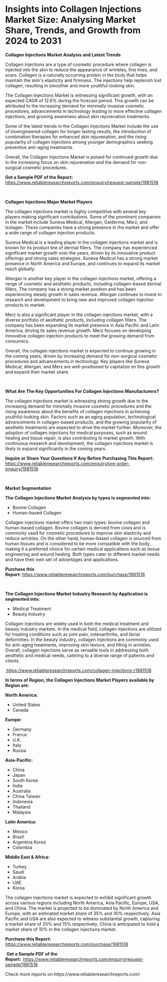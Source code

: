 <p><h1>Insights into Collagen Injections Market Size: Analysing Market Share, Trends, and Growth from 2024 to 2031</h1></p><p><strong>Collagen Injections Market Analysis and Latest Trends</strong></p>
<p><p>Collagen injections are a type of cosmetic procedure where collagen is injected into the skin to reduce the appearance of wrinkles, fine lines, and scars. Collagen is a naturally occurring protein in the body that helps maintain the skin's elasticity and firmness. The injections help replenish lost collagen, resulting in smoother and more youthful-looking skin.</p><p>The Collagen Injections Market is witnessing significant growth, with an expected CAGR of 12.6% during the forecast period. This growth can be attributed to the increasing demand for minimally invasive cosmetic procedures, advancements in technology leading to more effective collagen injections, and growing awareness about skin rejuvenation treatments.</p><p>Some of the latest trends in the Collagen Injections Market include the use of bioengineered collagen for longer-lasting results, the introduction of combination therapies for enhanced skin rejuvenation, and the rising popularity of collagen injections among younger demographics seeking preventive anti-aging treatments.</p><p>Overall, the Collagen Injections Market is poised for continued growth due to the increasing focus on skin rejuvenation and the demand for non-surgical cosmetic procedures.</p></p>
<p><strong>Get a Sample PDF of the Report:&nbsp;</strong> <a href="https://www.reliableresearchreports.com/enquiry/request-sample/1981518">https://www.reliableresearchreports.com/enquiry/request-sample/1981518</a></p>
<p>&nbsp;</p>
<p><strong>Collagen Injections Major Market Players</strong></p>
<p><p>The collagen injections market is highly competitive with several key players making significant contributions. Some of the prominent companies in the market include Suneva Medical, Allergan, Galderma, Merz, and Isolagen. These companies have a strong presence in the market and offer a wide range of collagen injection products.</p><p>Suneva Medical is a leading player in the collagen injections market and is known for its product line of dermal fillers. The company has experienced significant market growth over the years, driven by its innovative product offerings and strong sales strategies. Suneva Medical has a strong market presence in North America and Europe, and continues to expand its market reach globally.</p><p>Allergan is another key player in the collagen injections market, offering a range of cosmetic and aesthetic products, including collagen-based dermal fillers. The company has a strong market position and has been experiencing steady growth in sales revenue. Allergan continues to invest in research and development to bring new and improved collagen injection products to market.</p><p>Merz is also a significant player in the collagen injections market, with a diverse portfolio of aesthetic products, including collagen fillers. The company has been expanding its market presence in Asia Pacific and Latin America, driving its sales revenue growth. Merz focuses on developing innovative collagen injection products to meet the growing demand from consumers.</p><p>Overall, the collagen injections market is expected to continue growing in the coming years, driven by increasing demand for non-surgical cosmetic procedures and advancements in technology. Key players like Suneva Medical, Allergan, and Merz are well-positioned to capitalize on this growth and expand their market share.</p></p>
<p>&nbsp;</p>
<p><strong>What Are The Key Opportunities For Collagen Injections Manufacturers?</strong></p>
<p><p>The collagen injections market is witnessing strong growth due to the increasing demand for minimally invasive cosmetic procedures and the rising awareness about the benefits of collagen injections in achieving youthful-looking skin. Factors such as an aging population, technological advancements in collagen-based products, and the growing popularity of aesthetic treatments are expected to drive the market further. Moreover, the adoption of collagen injections for medical purposes, such as wound healing and tissue repair, is also contributing to market growth. With continuous research and development, the collagen injections market is likely to expand significantly in the coming years.</p></p>
<p><strong>Inquire or Share Your Questions If Any Before Purchasing This Report:</strong> <a href="https://www.reliableresearchreports.com/enquiry/pre-order-enquiry/1981518">https://www.reliableresearchreports.com/enquiry/pre-order-enquiry/1981518</a></p>
<p>&nbsp;</p>
<p><strong>Market Segmentation</strong></p>
<p><strong>The Collagen Injections Market Analysis by types is segmented into:</strong></p>
<p><ul><li>Bovine Collagen</li><li>Human-based Collagen</li></ul></p>
<p><p>Collagen injections market offers two main types: bovine collagen and human-based collagen. Bovine collagen is derived from cows and is commonly used for cosmetic procedures to improve skin elasticity and reduce wrinkles. On the other hand, human-based collagen is sourced from human tissues and is considered to be more compatible with the body, making it a preferred choice for certain medical applications such as tissue engineering and wound healing. Both types cater to different market needs and have their own set of advantages and applications.</p></p>
<p><strong>Purchase this Report:&nbsp;</strong><a href="https://www.reliableresearchreports.com/purchase/1981518">https://www.reliableresearchreports.com/purchase/1981518</a></p>
<p>&nbsp;</p>
<p><strong>The Collagen Injections Market Industry Research by Application is segmented into:</strong></p>
<p><ul><li>Medical Treatment</li><li>Beauty Industry</li></ul></p>
<p><p>Collagen injections are widely used in both the medical treatment and beauty industry markets. In the medical field, collagen injections are utilized for treating conditions such as joint pain, osteoarthritis, and facial deformities. In the beauty industry, collagen injections are commonly used for anti-aging treatments, improving skin texture, and filling in wrinkles. Overall, collagen injections serve as versatile tools in addressing both aesthetic and medical needs, catering to a diverse range of patients and clients.</p></p>
<p><a href="https://www.reliableresearchreports.com/collagen-injections-r1981518">&nbsp;https://www.reliableresearchreports.com/collagen-injections-r1981518</a></p>
<p><strong>In terms of Region, the Collagen Injections Market Players available by Region are:</strong></p>
<p>
    <p> <strong> North America: </strong>
        <ul>
            <li>United States</li>
            <li>Canada</li>
        </ul>
        </p> 
    <p> <strong> Europe: </strong>
        <ul>
            <li>Germany</li>
            <li>France</li>
            <li>U.K.</li>
            <li>Italy</li>
            <li>Russia</li>
        </ul>
        </p> 
    <p> <strong> Asia-Pacific: </strong>
        <ul>
            <li>China</li>
            <li>Japan</li>
            <li>South Korea</li>
            <li>India</li>
            <li>Australia</li>
            <li>China Taiwan</li>
            <li>Indonesia</li>
            <li>Thailand</li>
            <li>Malaysia</li>
        </ul>
        </p> 
    <p> <strong> Latin America: </strong>
        <ul>
            <li>Mexico</li>
            <li>Brazil</li>
            <li>Argentina Korea</li>
            <li>Colombia</li>
        </ul>
        </p> 
    <p> <strong> Middle East & Africa: </strong>
        <ul>
            <li>Turkey</li>
            <li>Saudi</li>
            <li>Arabia</li>
            <li>UAE</li>
            <li>Korea</li>
        </ul>
    </p>
    </p>
<p><p>The collagen injections market is expected to exhibit significant growth across various regions including North America, Asia Pacific, Europe, USA, and China. The market is projected to be dominated by North America and Europe, with an estimated market share of 35% and 30% respectively. Asia Pacific and USA are also expected to witness substantial growth, capturing a market share of 20% and 15% respectively. China is anticipated to hold a market share of 10% in the collagen injections market.</p></p>
<p><strong>Purchase this Report: </strong><a href="https://www.reliableresearchreports.com/purchase/1981518">https://www.reliableresearchreports.com/purchase/1981518</a></p>
<p>&nbsp;<strong>Get a Sample PDF of the Report:&nbsp;&nbsp;</strong><a href="https://www.reliableresearchreports.com/enquiry/request-sample/1981518">https://www.reliableresearchreports.com/enquiry/request-sample/1981518</a></p>
<p><strong></strong></p>
<p>Check more reports on https://www.reliableresearchreports.com/</p>